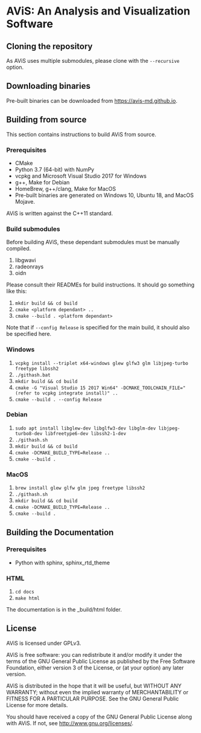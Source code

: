 # AViS: An Analysis and Visualization Software

## Cloning the repository

As AViS uses multiple submodules, please clone with the `--recursive` option.

## Downloading binaries

Pre-built binaries can be downloaded from <https://avis-md.github.io>.

## Building from source

This section contains instructions to build AViS from source.

### Prerequisites

- CMake
- Python 3.7 (64-bit) with NumPy
- vcpkg and Microsoft Visual Studio 2017 for Windows
- g++, Make for Debian
- HomeBrew, g++/clang, Make for MacOS
- Pre-built binaries are generated on Windows 10, Ubuntu 18, and MacOS Mojave.

AViS is written against the C++11 standard.

### Build submodules

Before building AViS, these dependant submodules must be manually compiled.

1. libgwavi
2. radeonrays
3. oidn

Please consult their READMEs for build instructions. It should go something like this:

1. `mkdir build && cd build`
2. `cmake <platform dependant> ..`
3. `cmake --build . <platform dependant>`

Note that if `--config Release` is specified for the main build, it should also be specified here.

### Windows

1. `vcpkg install --triplet x64-windows glew glfw3 glm libjpeg-turbo freetype libssh2`
2. `./githash.bat`
3. `mkdir build && cd build`
4. `cmake -G "Visual Studio 15 2017 Win64" -DCMAKE_TOOLCHAIN_FILE="(refer to vcpkg integrate install)" ..`
5. `cmake --build . --config Release`

### Debian

1. `sudo apt install libglew-dev libglfw3-dev libglm-dev libjpeg-turbo8-dev libfreetype6-dev libssh2-1-dev`
2. `./githash.sh`
3. `mkdir build && cd build`
4. `cmake -DCMAKE_BUILD_TYPE=Release ..`
5. `cmake --build .`

### MacOS

1. `brew install glew glfw glm jpeg freetype libssh2`
2. `./githash.sh`
3. `mkdir build && cd build`
4. `cmake -DCMAKE_BUILD_TYPE=Release ..`
5. `cmake --build .`

## Building the Documentation

### Prerequisites

- Python with sphinx, sphinx\_rtd\_theme

### HTML

1. `cd docs`
2. `make html`

The documentation is in the \_build/html folder.


## License

AViS is licensed under GPLv3.

AViS is free software: you can redistribute it and/or modify
it under the terms of the GNU General Public License as published by
the Free Software Foundation, either version 3 of the License, or
(at your option) any later version.

AViS is distributed in the hope that it will be useful,
but WITHOUT ANY WARRANTY; without even the implied warranty of
MERCHANTABILITY or FITNESS FOR A PARTICULAR PURPOSE.  See the
GNU General Public License for more details.

You should have received a copy of the GNU General Public License
along with AViS.  If not, see <http://www.gnu.org/licenses/>.

